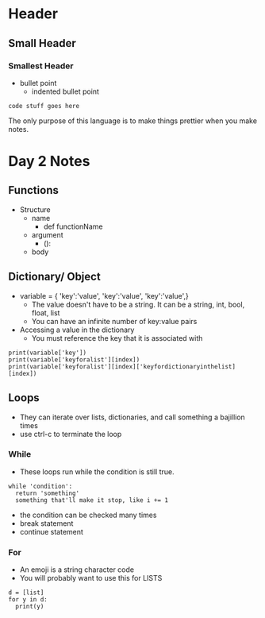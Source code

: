 # Header

## Small Header

### Smallest Header

- bullet point
  - indented bullet point

```
code stuff goes here
```

The only purpose of this language is to make things prettier when you make notes.

# Day 2 Notes

## Functions

- Structure
  - name
    - def functionName
  - argument
    - ():
  - body

## Dictionary/ Object

- variable = {
  'key':'value',
  'key':'value',
  'key':'value',}
  - The value doesn't have to be a string. It can be a string, int, bool, float, list
  - You can have an infinite number of key:value pairs
- Accessing a value in the dictionary
  - You must reference the key that it is associated with

```
print(variable['key'])
print(variable['keyforalist'][index])
print(variable['keyforalist'][index]['keyfordictionaryinthelist][index])
```

## Loops

- They can iterate over lists, dictionaries, and call something a bajillion times
- use ctrl-c to terminate the loop

### While

- These loops run while the condition is still true.

```
while 'condition':
  return 'something'
  something that'll make it stop, like i += 1
```

- the condition can be checked many times
- break statement
- continue statement

### For

- An emoji is a string character code
- You will probably want to use this for LISTS

```
d = [list]
for y in d:
  print(y)
```
